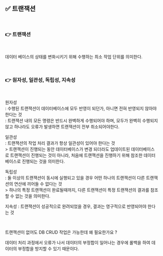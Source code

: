 ## ✅ 트랜잭션

<br>

### 👉 트랜잭션

<br>

데이터 베이스의 상태를 변화시키기 위해 수행하는 최소 작업 단위를 의미한다.

<br>

### 👉 원자성, 일관성, 독립성, 지속성

<br>

원자성   
: 수행된 트랜잭션이 데이터베이스에 모두 반영이 되던가, 아니면 전혀 반영되지 않아야 한다는 것  
: 트랜잭션 내의 모든 명령은 반드시 완벽하게 수행되어야 하며, 모두가 완벽히 수행되지 않고 하나라도 오류가 발생하면 트랜잭션이 전부 취소되어야한다.


일관성  
: 트랜잭션의 작업 처리 결과가 항상 일관성이 있어야 한다는 것  
\> 트랜잭션이 진행되는 동안 데이터베이스가 변경 되더라도 업데이트된 데이터베이스로 트랜잭션이 진행되는 것이 아니라, 처음에 트랜잭션을 진행하기 위해 참조한 데이터베이스로 진행되는 것을 의미한다.

독립성  
: 둘 이상의 트랜잭션이 동시에 실행되고 있을 경우 어떤 하나의 트랜잭션이 다른 트랜잭션의 연산에 끼어들 수 없다는 것  
\> 하나의 특정 트랜잭션이 완료될때까지, 다른 트랜잭션이 특정 트랜잭션의 결과를 참조할 수 없는 것을 의미한다.

지속성 : 트랜잭션이 성공적으로 완려되었을 경우, 결과는 영구적으로 반영되어야 한다는 것


<br>

트랜잭션이 없어도 DB CRUD 작업은 가능한데 왜 필요한가요 ?

데이터 처리 과정에서 오류가 나서 데이터의 부정합이 일어나는 경우에 롤백을 하여 데이터의 부정합을 방지할 수 있기 때문이다.